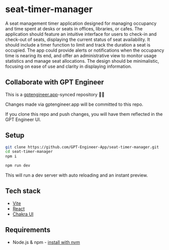 # seat-timer-manager

A seat management timer application designed for managing occupancy and time spent at desks or seats in offices, libraries, or cafes. The application should feature an intuitive interface for users to check-in and check-out of seats, displaying the current status of seat availability. It should include a timer function to limit and track the duration a seat is occupied. The app could provide alerts or notifications when the occupancy time is nearing its end, and offer an administrative view to monitor usage statistics and manage seat allocations. The design should be minimalistic, focusing on ease of use and clarity in displaying information.

## Collaborate with GPT Engineer

This is a [gptengineer.app](https://gptengineer.app)-synced repository 🌟🤖

Changes made via gptengineer.app will be committed to this repo.

If you clone this repo and push changes, you will have them reflected in the GPT Engineer UI.

## Setup

```sh
git clone https://github.com/GPT-Engineer-App/seat-timer-manager.git
cd seat-timer-manager
npm i
```

```sh
npm run dev
```

This will run a dev server with auto reloading and an instant preview.

## Tech stack

- [Vite](https://vitejs.dev/)
- [React](https://react.dev/)
- [Chakra UI](https://chakra-ui.com/)

## Requirements

- Node.js & npm - [install with nvm](https://github.com/nvm-sh/nvm#installing-and-updating)
